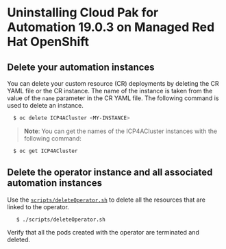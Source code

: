 # Uninstalling Cloud Pak for Automation 19.0.3 on Managed Red Hat OpenShift

## Delete your automation instances

You can delete your custom resource (CR) deployments by deleting the CR YAML file or the CR instance. The name of the instance is taken from the value of the `name` parameter in the CR YAML file. The following command is used to delete an instance.

```bash
  $ oc delete ICP4ACluster <MY-INSTANCE>
```

> **Note**: You can get the names of the ICP4ACluster instances with the following command:
  ```bash
    $ oc get ICP4ACluster
  ```

## Delete the operator instance and all associated automation instances

Use the [`scripts/deleteOperator.sh`](../../scripts/deleteOperator.sh) to delete all the resources that are linked to the operator.

```bash
   $ ./scripts/deleteOperator.sh
```

Verify that all the pods created with the operator are terminated and deleted.
